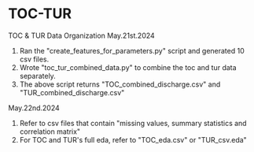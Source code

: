 # TOC-TUR
TOC &amp; TUR Data Organization
May.21st.2024
1. Ran the "create_features_for_parameters.py" script and generated 10 csv files.
2. Wrote "toc_tur_combined_data.py" to combine the toc and tur data separately.
3. The above script returns "TOC_combined_discharge.csv" and "TUR_combined_discharge.csv"

May.22nd.2024
1. Refer to csv files that contain "missing values, summary statistics and correlation matrix"
2. For TOC and TUR's full eda, refer to "TOC_eda.csv" or "TUR_csv.eda"